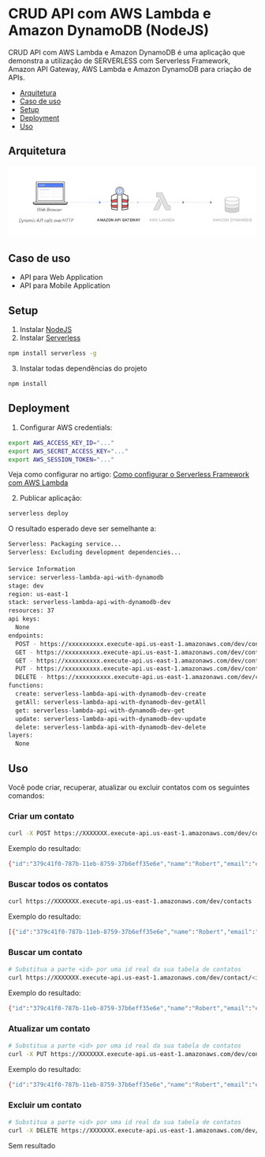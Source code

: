 

# CRUD API com AWS Lambda e Amazon DynamoDB (NodeJS)

CRUD API com AWS Lambda e Amazon DynamoDB é uma aplicação que demonstra a utilização de SERVERLESS com Serverless Framework, Amazon API Gateway, AWS Lambda e Amazon DynamoDB para criação de APIs.

  - [Arquitetura](https://github.com/fgouveia708/aws-nodejs-lambda-api-dynamodb#arquitetura)
  - [Caso de uso](https://github.com/fgouveia708/aws-nodejs-lambda-api-dynamodb#caso-de-uso)
  - [Setup](https://github.com/fgouveia708/aws-nodejs-lambda-api-dynamodb#setup)
  - [Deployment](https://github.com/fgouveia708/aws-nodejs-lambda-api-dynamodb#deployment)
  - [Uso](https://github.com/fgouveia708/aws-nodejs-lambda-api-dynamodb#uso)

## Arquitetura

![](https://raw.githubusercontent.com/fgouveia708/aws-nodejs-lambda-api-dynamodb/master/serverless.png)

## Caso de uso

- API para Web Application
- API para Mobile Application

## Setup

1. Instalar [NodeJS](https://nodejs.org/en/)
2. Instalar [Serverless](https://www.serverless.com/)

```bash
npm install serverless -g
```

3. Instalar todas dependências do projeto
   
```bash
npm install
```

## Deployment

1. Configurar AWS credentials:
   
```bash
export AWS_ACCESS_KEY_ID="..."
export AWS_SECRET_ACCESS_KEY="..."
export AWS_SESSION_TOKEN="..."
```
Veja como configurar no artigo: [Como configurar o Serverless Framework com AWS Lambda](https://fernandogouveia.medium.com/como-configurar-o-serverless-framework-com-aws-lambda-10c302846a67) 

2. Publicar aplicação:

```bash
serverless deploy
```

O resultado esperado deve ser semelhante a:

```bash
Serverless: Packaging service...
Serverless: Excluding development dependencies...

Service Information
service: serverless-lambda-api-with-dynamodb
stage: dev
region: us-east-1
stack: serverless-lambda-api-with-dynamodb-dev
resources: 37
api keys:
  None
endpoints:
  POST - https://xxxxxxxxxx.execute-api.us-east-1.amazonaws.com/dev/contact
  GET - https://xxxxxxxxxx.execute-api.us-east-1.amazonaws.com/dev/contacts
  GET - https://xxxxxxxxxx.execute-api.us-east-1.amazonaws.com/dev/contact/{id}
  PUT - https://xxxxxxxxxx.execute-api.us-east-1.amazonaws.com/dev/contact/{id}
  DELETE - https://xxxxxxxxxx.execute-api.us-east-1.amazonaws.com/dev/contact/{id}
functions:
  create: serverless-lambda-api-with-dynamodb-dev-create
  getAll: serverless-lambda-api-with-dynamodb-dev-getAll
  get: serverless-lambda-api-with-dynamodb-dev-get
  update: serverless-lambda-api-with-dynamodb-dev-update
  delete: serverless-lambda-api-with-dynamodb-dev-delete
layers:
  None
```

## Uso

Você pode criar, recuperar, atualizar ou excluir contatos com os seguintes comandos:

### Criar um contato

```bash
curl -X POST https://XXXXXXX.execute-api.us-east-1.amazonaws.com/dev/contact --data '{"name":"Robert","email":"email@email.com","phone":"01234567890"}'
```

Exemplo do resultado:
```bash
{"id":"379c41f0-787b-11eb-8759-37b6eff35e6e","name":"Robert","email":"email@email.com","phone":"01234567890","createdAt":1614375617422,"updatedAt":1614375617422}
```

### Buscar todos os contatos

```bash
curl https://XXXXXXX.execute-api.us-east-1.amazonaws.com/dev/contacts
```

Exemplo do resultado:
```bash
[{"id":"379c41f0-787b-11eb-8759-37b6eff35e6e","name":"Robert","email":"email@email.com","phone":"01234567890","createdAt":1614375617422,"updatedAt":1614375617422},{"id":"379c41f0-787b-11eb-8759-37b6eff35e6e","name":"Mary","email":"email@email.com","phone":"01234567890","createdAt":1614375617422,"updatedAt":1614375617422}]
```

### Buscar um contato

```bash
# Substitua a parte <id> por uma id real da sua tabela de contatos
curl https://XXXXXXX.execute-api.us-east-1.amazonaws.com/dev/contact/<id>
```

Exemplo do resultado:
```bash
{"id":"379c41f0-787b-11eb-8759-37b6eff35e6e","name":"Robert","email":"email@email.com","phone":"01234567890","createdAt":1614375617422,"updatedAt":1614375617422}
```

### Atualizar um contato

```bash
# Substitua a parte <id> por uma id real da sua tabela de contatos
curl -X PUT https://XXXXXXX.execute-api.us-east-1.amazonaws.com/dev/contact/<id> --data '{"id":"379c41f0-787b-11eb-8759-37b6eff35e6e","name":"Robert","email":"email@email.com","phone":"01234567890","createdAt":1614375617422,"updatedAt":1614375617422}'
```

Exemplo do resultado:
```bash
{"id":"379c41f0-787b-11eb-8759-37b6eff35e6e","name":"Robert","email":"email@email.com","phone":"01234567890","createdAt":1614375617422,"updatedAt":2314375617422}
```

### Excluir um contato

```bash
# Substitua a parte <id> por uma id real da sua tabela de contatos
curl -X DELETE https://XXXXXXX.execute-api.us-east-1.amazonaws.com/dev/contact/<id>
```

Sem resultado
